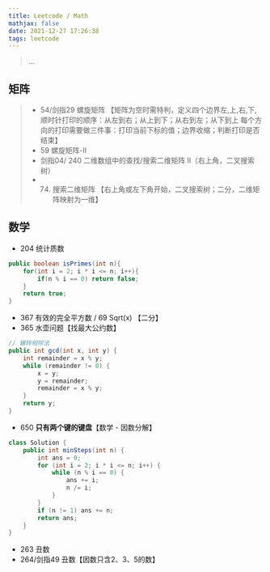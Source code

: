 ```yaml
---
title: Leetcode / Math
mathjax: false
date: 2021-12-27 17:26:38
tags: leetcode
---
```


> ...

<!-- more -->

## 矩阵

> - 54/剑指29  螺旋矩阵
>【矩阵为空时需特判，定义四个边界左,上,右,下,
>顺时针打印的顺序：从左到右；从上到下；从右到左；从下到上
每个方向的打印需要做三件事：打印当前下标的值；边界收缩；判断打印是否结束】
> - 59  螺旋矩阵-II
> - 剑指04/ 240 二维数组中的查找/搜索二维矩阵 II（右上角，二叉搜索树）
> - 74. 搜索二维矩阵
【右上角或左下角开始，二叉搜索树；二分，二维矩阵映射为一维】

## 数学

- 204 统计质数

```java
public boolean isPrimes(int n){
    for(int i = 2; i * i <= n; i++){
        if(n % i == 0) return false;
    }
    return true;
}
```

- 367 有效的完全平方数 / 69 Sqrt(x) 【二分】
- 365 水壶问题【找最大公约数】

```java
// 辗转相除法
public int gcd(int x, int y) {
    int remainder = x % y;
    while (remainder != 0) {
        x = y;
        y = remainder;
        remainder = x % y;
    }
    return y;
}
```

- 650 **只有两个键的键盘**【数学 - 因数分解】

```java
class Solution {
    public int minSteps(int n) {
        int ans = 0;
        for (int i = 2; i * i <= n; i++) {
            while (n % i == 0) {
                ans += i;
                n /= i;
            }
        }
        if (n != 1) ans += n;
        return ans;
    }
}
```
- 263 丑数
- 264/剑指49 丑数【因数只含2、3、5的数】